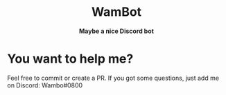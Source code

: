 <div align=center>
    <h1>WamBot</h1>
    <strong>Maybe a nice Discord bot</strong>
</div>

# You want to help me?
Feel free to commit or create a PR. If you got some questions, just add me on Discord: Wambo#0800
